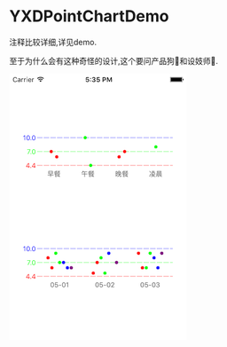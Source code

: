 # YXDPointChartDemo
注释比较详细,详见demo.

至于为什么会有这种奇怪的设计,这个要问产品狗🐶和设妓师🐔.

![示例图片：](https://github.com/smartdong/YXDPointChartDemo/blob/master/imgs/img_YXDPointChartDemo.png)
